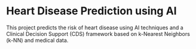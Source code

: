 # Heart Disease Prediction using AI
This project predicts the risk of heart disease using AI techniques and a Clinical Decision Support (CDS) framework based on k-Nearest Neighbors (k-NN) and medical data.